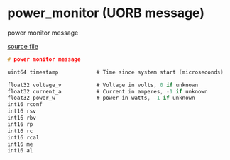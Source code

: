 # power_monitor (UORB message)

power monitor message

[source file](https://github.com/PX4/PX4-Autopilot/blob/master/msg/power_monitor.msg)

```c
# power monitor message

uint64 timestamp			# Time since system start (microseconds)

float32 voltage_v			# Voltage in volts, 0 if unknown
float32 current_a		    # Current in amperes, -1 if unknown
float32 power_w		        # power in watts, -1 if unknown
int16 rconf
int16 rsv
int16 rbv
int16 rp
int16 rc
int16 rcal
int16 me
int16 al

```
